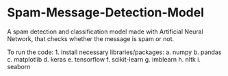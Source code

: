 # Spam-Message-Detection-Model
A spam detection and classification model made with Artificial Neural Network, that checks whether the message is spam or not.

To run the code:
    1. install necessary libraries/packages:
        a. numpy
        b. pandas
        c. matplotlib
        d. keras
        e. tensorflow
        f. scikit-learn
        g. imblearn
        h. nltk
        i. seaborn